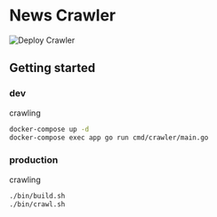 # News Crawler

![Deploy Crawler](https://github.com/c8112002/news-crawler/workflows/Deploy%20Crawler/badge.svg)

## Getting started

### dev

crawling

```bash
docker-compose up -d
docker-compose exec app go run cmd/crawler/main.go
```

### production

crawling

```bash
./bin/build.sh
./bin/crawl.sh
```